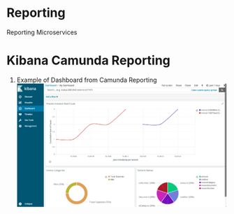 # Reporting
Reporting Microservices


# Kibana Camunda Reporting

1. Example of Dashboard from Camunda Reporting
![kiaban reporting](./docs/resources/kibana-1.png)